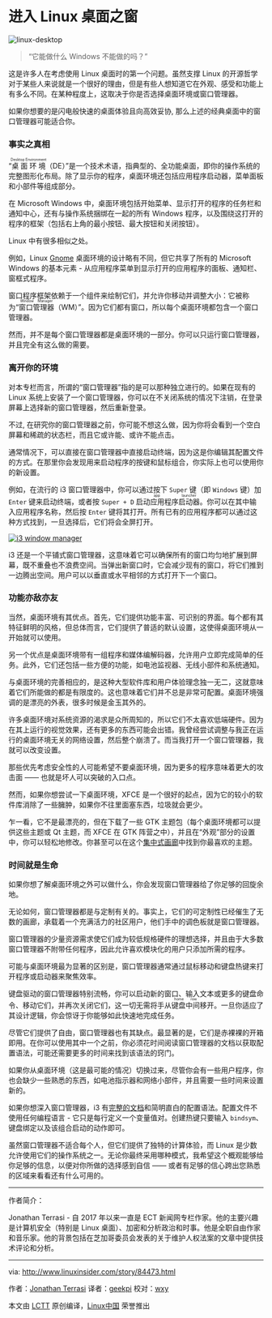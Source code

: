 进入 Linux 桌面之窗
============================================================

![linux-desktop](http://www.linuxinsider.com/article_images/story_graphics_xlarge/xl-2016-linux-1.jpg)

> “它能做什么 Windows 不能做的吗？”

这是许多人在考虑使用 Linux 桌面时的第一个问题。虽然支撑 Linux 的开源哲学对于某些人来说就是一个很好的理由，但是有些人想知道它在外观、感受和功能上有多么不同。在某种程度上，这取决于你是否选择桌面环境或窗口管理器。

如果你想要的是闪电般快速的桌面体验且向高效妥协, 那么上述的经典桌面中的窗口管理器可能适合你。

### 事实之真相

“<ruby>桌面环境<rt>Desktop Environment</rt></ruby>（DE）”是一个技术术语，指典型的、全功能桌面，即你的操作系统的完整图形化布局。除了显示你的程序，桌面环境还包括应用程序启动器，菜单面板和小部件等组成部分。

在 Microsoft Windows 中，桌面环境包括开始菜单、显示打开的程序的任务栏和通知中心，还有与操作系统捆绑在一起的所有 Windows 程序，以及围绕这打开的程序的框架（包括右上角的最小按钮、最大按钮和关闭按钮）。

Linux 中有很多相似之处。

例如，Linux [Gnome][3] 桌面环境的设计略有不同，但它共享了所有的 Microsoft Windows 的基本元素 - 从应用程序菜单到显示打开的应用程序的面板、通知栏、窗框式程序。

窗口程序框架依赖于一个组件来绘制它们，并允许你移动并调整大小：它被称为“<ruby>窗口管理器<rt>Window Manager</rt></ruby>（WM）”。因为它们都有窗口，所以每个桌面环境都包含一个窗口管理器。

然而，并不是每个窗口管理器都是桌面环境的一部分。你可以只运行窗口管理器，并且完全有这么做的需要。

### 离开你的环境

对本专栏而言，所谓的“窗口管理器”指的是可以那种独立进行的。如果在现有的 Linux 系统上安装了一个窗口管理器，你可以在不关闭系统的情况下注销，在登录屏幕上选择新的窗口管理器，然后重新登录。

不过, 在研究你的窗口管理器之前，你可能不想这么做，因为你将会看到一个空白屏幕和稀疏的状态栏，而且它或许能、或许不能点击。

通常情况下，可以直接在窗口管理器中直接启动终端，因为这是你编辑其配置文件的方式。在那里你会发现用来启动程序的按键和鼠标组合，你实际上也可以使用你的新设置。

例如，在流行的 i3 窗口管理器中，你可以通过按下 `Super` 键（即 `Windows` 键）加 `Enter` 键来启动终端，或者按 `Super + D` 启动<ruby>应用程序启动器<rt>app launcher</rt></ruby>。你可以在其中输入应用程序名称，然后按 `Enter` 键将其打开。所有已有的应用程序都可以通过这种方式找到，一旦选择后，它们将会全屏打开。

 [![i3 window manager](http://www.linuxinsider.com/article_images/2017/84473_620x388-small.jpg)][4] 

i3 还是一个平铺式窗口管理器，这意味着它可以确保所有的窗口均匀地扩展到屏幕，既不重叠也不浪费空间。当弹出新窗口时，它会减少现有的窗口，将它们推到一边腾出空间。用户可以以垂直或水平相邻的方式打开下一个窗口。

### 功能亦敌亦友

当然，桌面环境有其优点。首先，它们提供功能丰富、可识别的界面。每个都有其特征鲜明的风格，但总体而言，它们提供了普适的默认设置，这使得桌面环境从一开始就可以使用。

另一个优点是桌面环境带有一组程序和媒体编解码器，允许用户立即完成简单的任务。此外，它们还包括一些方便的功能，如电池监视器、无线小部件和系统通知。

与桌面环境的完善相应的，是这种大型软件库和用户体验理念独一无二，这就意味着它们所能做的都是有限度的。这也意味着它们并不总是非常可配置。桌面环境强调的是漂亮的外表，很多时候是金玉其外的。

许多桌面环境对系统资源的渴求是众所周知的，所以它们不太喜欢低端硬件。因为在其上运行的视觉效果，还有更多的东西可能会出错。我曾经尝试调整与我正在运行的桌面环境无关的网络设置，然后整个崩溃了。而当我打开一个窗口管理器，我就可以改变设置。

那些优先考虑安全性的人可能希望不要桌面环境，因为更多的程序意味着更大的攻击面 —— 也就是坏人可以突破的入口点。

然而，如果你想尝试一下桌面环境，XFCE 是一个很好的起点，因为它的较小的软件库消除了一些臃肿，如果你不往里面塞东西，垃圾就会更少。

乍一看，它不是最漂亮的，但在下载了一些 GTK 主题包（每个桌面环境都可以提供这些主题或 Qt 主题，而 XFCE 在 GTK 阵营之中），并且在“外观”部分的设置中，你可以轻松地修改。你甚至可以在这个[集中式画廊][5]中找到你最喜欢的主题。

### 时间就是生命

如果你想了解桌面环境之外可以做什么，你会发现窗口管理器给了你足够的回旋余地。

无论如何，窗口管理器都是与定制有关的。事实上，它们的可定制性已经催生了无数的画廊，承载着一个充满活力的社区用户，他们手中的调色板就是窗口管理器。

窗口管理器的少量资源需求使它们成为较低规格硬件的理想选择，并且由于大多数窗口管理器不附带任何程序，因此允许喜欢模块化的用户只添加所需的程序。

可能与桌面环境最为显著的区别是，窗口管理器通常通过鼠标移动和键盘热键来打开程序或启动器来聚焦效率。

键盘驱动的窗口管理器特别流畅，你可以启动新的窗口、输入文本或更多的键盘命令、移动它们，并再次关闭它们，这一切无需将手从<ruby>键盘中间<rt>home row</rt></ruby>移开。一旦你适应了其设计逻辑，你会惊讶于你能够如此快速地完成任务。

尽管它们提供了自由，窗口管理器也有其缺点。最显著的是，它们是赤裸裸的开箱即用。在你可以使用其中一个之前，你必须花时间阅读窗口管理器的文档以获取配置语法，可能还需要更多的时间来找到该语法的窍门。

如果你从桌面环境（这是最可能的情况）切换过来，尽管你会有一些用户程序，你也会缺少一些熟悉的东西，如电池指示器和网络小部件，并且需要一些时间来设置新的。

如果你想深入窗口管理器，i3 有[完整的文档][6]和简明直白的配置语法。配置文件不使用任何编程语言 - 它只是每行定义一个变量值对。创建热键只要输入 `bindsym`、键盘绑定以及该组合启动的动作即可。

虽然窗口管理器不适合每个人，但它们提供了独特的计算体验，而 Linux 是少数允许使用它们的操作系统之一。无论你最终采用哪种模式，我希望这个概观能够给你足够的信息，以便对你所做的选择感到自信 —— 或者有足够的信心跨出您熟悉的区域来看看还有什么可用的。

--------------------------------------------------------------------------------

作者简介：

Jonathan Terrasi -  自 2017 年以来一直是 ECT 新闻网专栏作家。他的主要兴趣是计算机安全（特别是 Linux 桌面）、加密和分析政治和时事。他是全职自由作家和音乐家。他的背景包括在芝加哥委员会发表的关于维护人权法案的文章中提供技术评论和分析。

-----------

via: http://www.linuxinsider.com/story/84473.html

作者：[Jonathan Terrasi][a]
译者：[geekpi](https://github.com/geekpi)
校对：[wxy](https://github.com/wxy)

本文由 [LCTT](https://github.com/LCTT/TranslateProject) 原创编译，[Linux中国](https://linux.cn/) 荣誉推出

[a]:
[1]:http://www.linuxinsider.com/story/84473.html?rss=1#
[2]:http://www.linuxinsider.com/perl/mailit/?id=84473
[3]:http://en.wikipedia.org/wiki/GNOME
[4]:http://www.linuxinsider.com/article_images/2017/84473_1200x750.jpg
[5]:http://www.xfce-look.org/
[6]:https://i3wm.org/docs/
